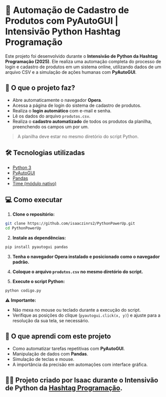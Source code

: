 # 🤖 Automação de Cadastro de Produtos com PyAutoGUI | Intensivão Python Hashtag Programação

Este projeto foi desenvolvido durante o **Intensivão de Python da Hashtag Programação (2025)**. Ele realiza uma automação completa do processo de login e cadastro de produtos em um sistema online, utilizando dados de um arquivo CSV e a simulação de ações humanas com **PyAutoGUI**.

## 🧠 O que o projeto faz?

- Abre automaticamente o navegador **Opera**.
- Acessa a página de login do sistema de cadastro de produtos.
- Realiza o **login automático** com e-mail e senha.
- Lê os dados do arquivo `produtos.csv`.
- Realiza o **cadastro automatizado** de todos os produtos da planilha, preenchendo os campos um por um.

> A planilha deve estar no mesmo diretório do script Python.

## 🛠️ Tecnologias utilizadas

- [Python 3](https://www.python.org/)
- [PyAutoGUI](https://pypi.org/project/PyAutoGUI/)
- [Pandas](https://pandas.pydata.org/)
- [Time (módulo nativo)](https://docs.python.org/3/library/time.html)

## 💻 Como executar

1. **Clone o repositório:**

```bash
git clone https://github.com/isaaczinrs2/PythonPowerUp.git
cd PythonPowerUp
````

2. **Instale as dependências:**

```bash
pip install pyautogui pandas
```

3. **Tenha o navegador Opera instalado e posicionado como o navegador padrão.**

4. **Coloque o arquivo `produtos.csv` no mesmo diretório do script.**

5. **Execute o script Python:**

```bash
python codigo.py
```

⚠️ **Importante:**

* Não mexa no mouse ou teclado durante a execução do script.
* Verifique as posições do clique (`pyautogui.click(x, y)`) e ajuste para a resolução da sua tela, se necessário.

## 📌 O que aprendi com este projeto

* Como automatizar tarefas repetitivas com **PyAutoGUI**.
* Manipulação de dados com **Pandas**.
* Simulação de teclas e mouse.
* A importância da precisão em automações com interface gráfica.

## 👨‍💻 Projeto criado por Isaac durante o Intensivão de Python da [Hashtag Programação](https://www.hashtagtreinamentos.com/).

